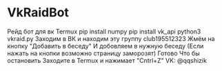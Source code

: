

# VkRaidBot

Рейд бот для вк
Termux
pip install numpy
pip install vk_api
python3 vkraid.py
Заходим в ВК и находим эту группу
club195512323
Жмём на кнопку "Добавить в беседу"
И добовляем в нужную беседу
(Если нажать на кнопки возможно страницу заморозят)
Готово
Что бы остановить
Заходите в Termux и нажимает "Cntrl+Z"
VK: @qqshizik



